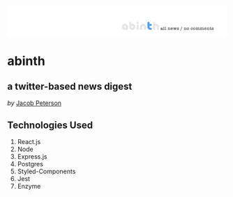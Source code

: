 <img align="center" src="https://github.com/JacobWPeterson/abinth/blob/main/client/dist/images/abinth_banner.jpg" width="1100">

# abinth
## a twitter-based news digest
*by*
[Jacob Peterson](https://github.com/JacobWPeterson)

## Technologies Used
1. React.js
2. Node
3. Express.js
4. Postgres
5. Styled-Components
6. Jest
7. Enzyme
